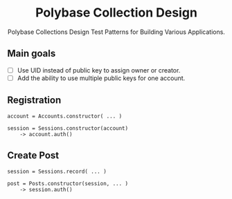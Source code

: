 <h1 align="center">Polybase Collection Design</h1>

<p align="center">
	Polybase Collections Design Test Patterns for Building Various Applications.
</p>

## Main goals

- [ ] Use UID instead of public key to assign owner or creator.
- [ ] Add the ability to use multiple public keys for one account.

## Registration

```
account = Accounts.constructor( ... )

session = Sessions.constructor(account)
	-> account.auth()
```

## Create Post

```
session = Sessions.record( ... )

post = Posts.constructor(session, ... )
	-> session.auth()
```
